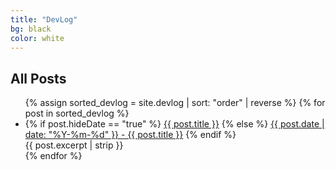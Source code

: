 ```yaml
---
title: "DevLog"
bg: black
color: white
---
```

## All Posts

<div>
<ul>
  {% assign sorted_devlog = site.devlog | sort: "order" | reverse %}
  {% for post in sorted_devlog %}
    <li>
      {% if post.hideDate == "true" %}
        <a href="{{ post.url }}">{{ post.title }}</a>
      {% else %}        
        <a href="{{ post.url }}">{{ post.date | date: "%Y-%m-%d" }} - {{ post.title }}</a>
      {% endif %}        
      <br>{{ post.excerpt | strip }}
    </li>
  {% endfor %}
</ul>
</div>
